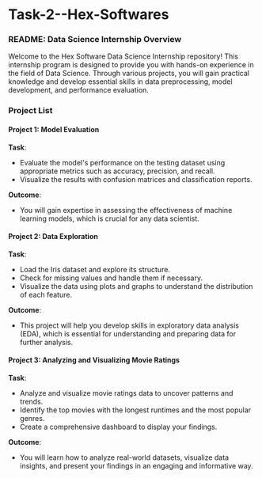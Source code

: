 # Task-2--Hex-Softwares
### **README: Data Science Internship Overview**

Welcome to the Hex Software Data Science Internship repository! This internship program is designed to provide you with hands-on experience in the field of Data Science. Through various projects, you will gain practical knowledge and develop essential skills in data preprocessing, model development, and performance evaluation.

### **Project List**

#### **Project 1: Model Evaluation**
**Task**: 
- Evaluate the model's performance on the testing dataset using appropriate metrics such as accuracy, precision, and recall.
- Visualize the results with confusion matrices and classification reports.

**Outcome**: 
- You will gain expertise in assessing the effectiveness of machine learning models, which is crucial for any data scientist.

#### **Project 2: Data Exploration**
**Task**: 
- Load the Iris dataset and explore its structure.
- Check for missing values and handle them if necessary.
- Visualize the data using plots and graphs to understand the distribution of each feature.

**Outcome**: 
- This project will help you develop skills in exploratory data analysis (EDA), which is essential for understanding and preparing data for further analysis.

#### **Project 3: Analyzing and Visualizing Movie Ratings**
**Task**: 
- Analyze and visualize movie ratings data to uncover patterns and trends.
- Identify the top movies with the longest runtimes and the most popular genres.
- Create a comprehensive dashboard to display your findings.

**Outcome**: 
- You will learn how to analyze real-world datasets, visualize data insights, and present your findings in an engaging and informative way.




